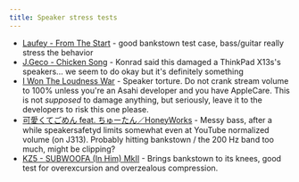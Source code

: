 ```yaml
---
title: Speaker stress tests
---
```


* [Laufey - From The Start](https://www.youtube.com/watch?v=lSD_L-xic9o) - good bankstown test case, bass/guitar really stress the behavior
* [J.Geco - Chicken Song](https://www.youtube.com/watch?v=msSc7Mv0QHY) - Konrad said this damaged a ThinkPad X13s's speakers... we seem to do okay but it's definitely something
* [I Won The Loudness War](https://www.youtube.com/watch?v=WSg_6Osx-eE) - Speaker torture. Do not crank stream volume to 100% unless you're an Asahi developer and you have AppleCare. This is not *supposed* to damage anything, but seriously, leave it to the developers to risk this one please.
* [可愛くてごめん feat. ちゅーたん／HoneyWorks](https://www.youtube.com/watch?v=K4xLi8IF1FM) - Messy bass, after a while speakersafetyd limits somewhat even at YouTube normalized volume (on J313). Probably hitting bankstown / the 200 Hz band too much, might be clipping?
* [KZ5 - SUBWOOFA (In Him) MkII](https://www.youtube.com/watch?v=F-hA0B9fr08) - Brings bankstown to its knees, good test for overexcursion and overzealous compression.
